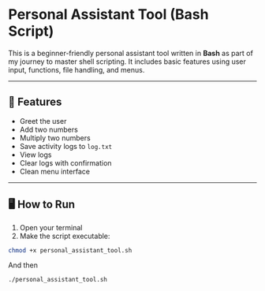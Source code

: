 #  Personal Assistant Tool (Bash Script)

This is a beginner-friendly personal assistant tool written in **Bash** as part of my journey to master shell scripting. 
It includes basic features using user input, functions, file handling, and menus.

---

## 🔧 Features

- Greet the user
- Add two numbers
- Multiply two numbers
- Save activity logs to `log.txt`
- View logs
- Clear logs with confirmation
- Clean menu interface

---

## 🖥️ How to Run

1. Open your terminal
2. Make the script executable:

```bash
chmod +x personal_assistant_tool.sh
```
  And then
  ```bash
./personal_assistant_tool.sh
```
